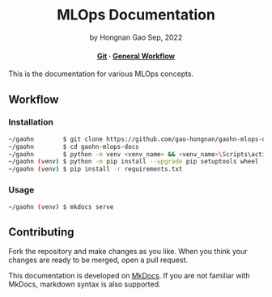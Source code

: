 <div align="center">
<h1>MLOps Documentation</a></h1>
by Hongnan Gao
Sep, 2022
<br>
</div>


<h4 align="center">
  <a href="https://gao-hongnan.github.io/gaohn-mlops-docs/mlops_docs/git/introduction/">Git</a>
  <span> · </span>
  <a href="https://gao-hongnan.github.io/gaohn-mlops-docs/mlops_docs/developing/general_workflow/">General Workflow</a>
</h4>

This is the documentation for various MLOps concepts.

## Workflow
  
### Installation

```bash
~/gaohn        $ git clone https://github.com/gao-hongnan/gaohn-mlops-docs.git gaohn_mlops_docs
~/gaohn        $ cd gaohn-mlops-docs
~/gaohn        $ python -m venv <venv_name> && <venv_name>\Scripts\activate 
~/gaohn (venv) $ python -m pip install --upgrade pip setuptools wheel
~/gaohn (venv) $ pip install -r requirements.txt
```

### Usage

```bash
~/gaohn (venv) $ mkdocs serve
```

## Contributing

Fork the repository and make changes as you like. When you think your changes are ready to 
be merged, open a pull request.

This documentation is developed on [MkDocs](https://www.mkdocs.org/). If you are not familiar with MkDocs,
markdown syntax is also supported.

